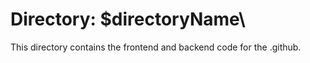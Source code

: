 # Directory: \$directoryName\

This directory contains the frontend and backend code for the .github.
